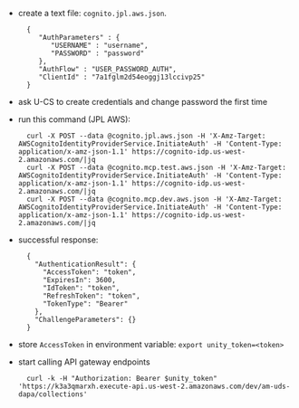 - create a text file: `cognito.jpl.aws.json`.

        {
           "AuthParameters" : {
              "USERNAME" : "username",
              "PASSWORD" : "password"
           },
           "AuthFlow" : "USER_PASSWORD_AUTH",
           "ClientId" : "7a1fglm2d54eoggj13lccivp25"
        }
- ask U-CS to create credentials and change password the first time
- run this command (JPL AWS):

        curl -X POST --data @cognito.jpl.aws.json -H 'X-Amz-Target: AWSCognitoIdentityProviderService.InitiateAuth' -H 'Content-Type: application/x-amz-json-1.1' https://cognito-idp.us-west-2.amazonaws.com/|jq
        curl -X POST --data @cognito.mcp.test.aws.json -H 'X-Amz-Target: AWSCognitoIdentityProviderService.InitiateAuth' -H 'Content-Type: application/x-amz-json-1.1' https://cognito-idp.us-west-2.amazonaws.com/|jq
        curl -X POST --data @cognito.mcp.dev.aws.json -H 'X-Amz-Target: AWSCognitoIdentityProviderService.InitiateAuth' -H 'Content-Type: application/x-amz-json-1.1' https://cognito-idp.us-west-2.amazonaws.com/|jq
- successful response:

        {
          "AuthenticationResult": {
            "AccessToken": "token",
            "ExpiresIn": 3600,
            "IdToken": "token",
            "RefreshToken": "token",
            "TokenType": "Bearer"
          },
          "ChallengeParameters": {}
        } 
- store `AccessToken` in environment variable: `export unity_token=<token>`
- start calling API gateway endpoints

        curl -k -H "Authorization: Bearer $unity_token" 'https://k3a3qmarxh.execute-api.us-west-2.amazonaws.com/dev/am-uds-dapa/collections'
